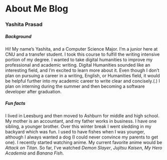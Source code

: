 # About Me Blog 
### Yashita Prasad
##### Background 
Hi! My name’s Yashita, and a Computer Science Major. I’m a junior here at CNU and a transfer student. 
I took this course to fulfill the writing intensive portion of my degree. I wanted to take digital humanities to improve my professional and academic writing. Digital Humanities sounded like an interesting field, and I’m excited to learn more about it.
Even though I don’t plan on pursuing a career in a writing, English, or Humanities field, it would be helpful further into my academic career to write clear and concisely.(.)
I plan on interning during the summer and then becoming a software developer after graduation. 
##### Fun facts
I lived in Leesburg and then moved to Ashburn for middle and high school. My mother is an accountant, and my father works in business. I have one sibling, a younger brother. Over this winter break I went sledding in my backyard which was fun. 
I used to have fishes when I was younger, although I always wanted a dog (I could never convince my parents to get one).
I recently started watching anime. My current favorite anime would be _Attack on Titan_. So far, I’ve watched _Demon Slayer_, _Jujitsu Kaisen_, _My Hero Academia_ and _Banana Fish_.
